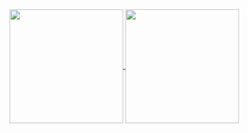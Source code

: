<!-- My GitHub stats -->
<a href="https://github.com/tmrsich">
  <img height=200 align="center" src="https://github-readme-stats-1n0a-git-master-thomas-mrsichs-projects.vercel.app/api?username=tmrsich&theme=algolia"/>
</a>
<!-- My top languages -->
<a href="https://github.com/tmrsich">
  <img height=200 align="center" src="https://github-readme-stats-1n0a-git-master-thomas-mrsichs-projects.vercel.app/api/top-langs?username=tmrsich&theme=algolia&layout=compact&langs_count=50&card_width=320"/>
</a>
